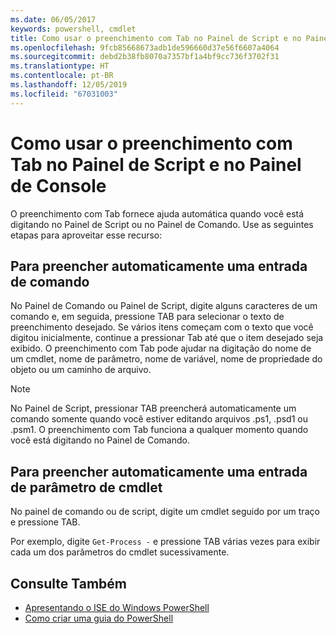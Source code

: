 ```yaml
---
ms.date: 06/05/2017
keywords: powershell, cmdlet
title: Como usar o preenchimento com Tab no Painel de Script e no Painel de Console
ms.openlocfilehash: 9fcb85668673adb1de596660d37e56f6607a4064
ms.sourcegitcommit: debd2b38fb8070a7357bf1a4bf9cc736f3702f31
ms.translationtype: HT
ms.contentlocale: pt-BR
ms.lasthandoff: 12/05/2019
ms.locfileid: "67031003"
---
```

# <a name="how-to-use-tab-completion-in-the-script-pane-and-console-pane"></a>Como usar o preenchimento com Tab no Painel de Script e no Painel de Console

O preenchimento com Tab fornece ajuda automática quando você está digitando no Painel de Script ou no Painel de Comando. Use as seguintes etapas para aproveitar esse recurso:

## <a name="to-automatically-complete-a-command-entry"></a>Para preencher automaticamente uma entrada de comando

No Painel de Comando ou Painel de Script, digite alguns caracteres de um comando e, em seguida, pressione TAB para selecionar o texto de preenchimento desejado. Se vários itens começam com o texto que você digitou inicialmente, continue a pressionar Tab até que o item desejado seja exibido. O preenchimento com Tab pode ajudar na digitação do nome de um cmdlet, nome de parâmetro, nome de variável, nome de propriedade do objeto ou um caminho de arquivo.

> [!NOTE]
> No Painel de Script, pressionar TAB preencherá automaticamente um comando somente quando você estiver editando arquivos .ps1, .psd1 ou .psm1. O preenchimento com Tab funciona a qualquer momento quando você está digitando no Painel de Comando.

## <a name="to-automatically-complete-a-cmdlet-parameter-entry"></a>Para preencher automaticamente uma entrada de parâmetro de cmdlet

No painel de comando ou de script, digite um cmdlet seguido por um traço e pressione TAB.

Por exemplo, digite `Get-Process -` e pressione TAB várias vezes para exibir cada um dos parâmetros do cmdlet sucessivamente.

## <a name="see-also"></a>Consulte Também

- [Apresentando o ISE do Windows PowerShell](Introducing-the-Windows-PowerShell-ISE.md)
- [Como criar uma guia do PowerShell](How-to-Create-a-PowerShell-Tab-in-Windows-PowerShell-ISE.md)
